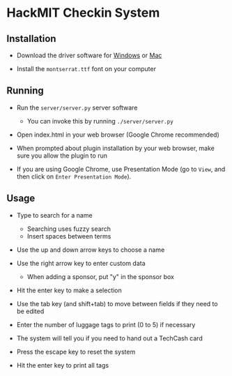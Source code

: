# HackMIT Checkin System

## Installation

* Download the driver software for [Windows][dymo-win] or [Mac][dymo-mac]

* Install the `montserrat.ttf` font on your computer

## Running

* Run the `server/server.py` server software
    * You can invoke this by running `./server/server.py`

* Open index.html in your web browser (Google Chrome recommended)

* When prompted about plugin installation by your web browser, make sure you
  allow the plugin to run

* If you are using Google Chrome, use Presentation Mode (go to `View`, and then
  click on `Enter Presentation Mode`).

## Usage

* Type to search for a name
    * Searching uses fuzzy search
    * Insert spaces between terms

* Use the up and down arrow keys to choose a name

* Use the right arrow key to enter custom data
    * When adding a sponsor, put "y" in the sponsor box

* Hit the enter key to make a selection

* Use the tab key (and shift+tab) to move between fields if they need to be edited

* Enter the number of luggage tags to print (0 to 5) if necessary

* The system will tell you if you need to hand out a TechCash card

* Press the escape key to reset the system

* Hit the enter key to print all tags

[dymo-win]: http://download.dymo.com/dymo/Software/Win/DLS8Setup.8.5.1.exe
[dymo-mac]: http://download.dymo.com/dymo/Software/Mac/DLS8Setup.8.5.1.dmg

